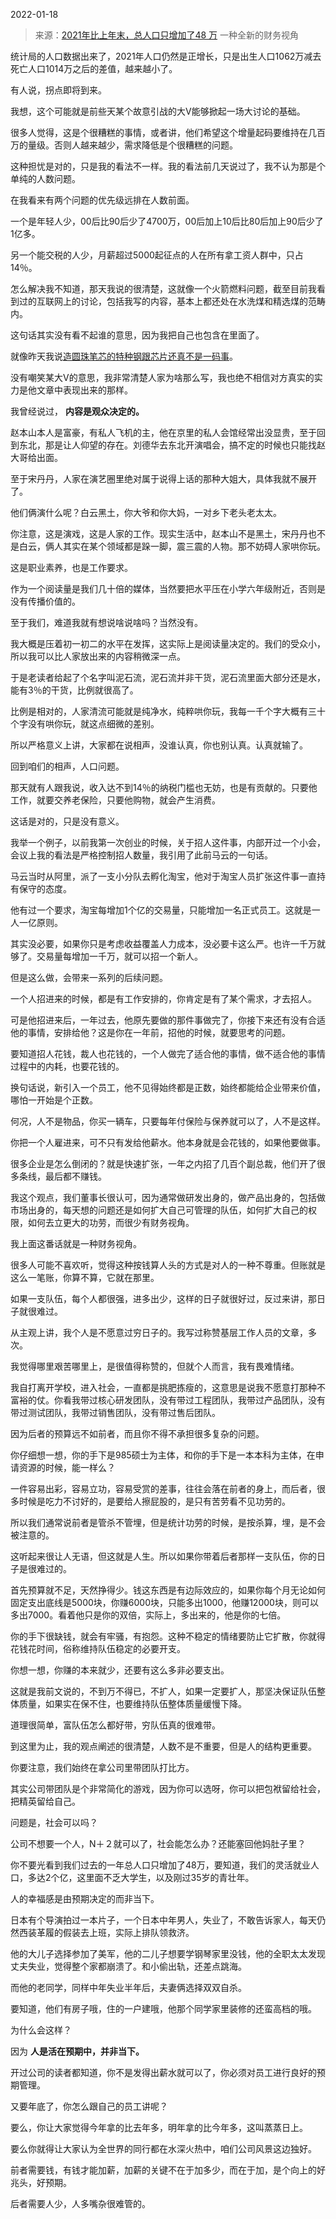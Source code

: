 2022-01-18

> 来源：[2021年比上年末，总人口只增加了48 万](http://mp.weixin.qq.com/s?__biz=MzU0MjYwNDU2Mw==&mid=2247503561&idx=1&sn=b0a0064ab0f3146ec8c13f4d6c917976&chksm=fb1aa2b5cc6d2ba387a58c87c6fda97584d31aaf88c6e718c4ced420e95a8ce64b27ab8741a3&scene=27#wechat_redirect)
> 一种全新的财务视角

统计局的人口数据出来了，2021年人口仍然是正增长，只是出生人口1062万减去死亡人口1014万之后的差值，越来越小了。

  

有人说，拐点即将到来。  

  

我想，这个可能就是前些天某个故意引战的大V能够掀起一场大讨论的基础。  

  

很多人觉得，这是个很糟糕的事情，或者讲，他们希望这个增量起码要维持在几百万的量级。否则人越来越少，需求降低是个很糟糕的问题。

  

这种担忧是对的，只是我的看法不一样。我的看法前几天说过了，我不认为那是个单纯的人数问题。

  

在我看来有两个问题的优先级远排在人数前面。

  

一个是年轻人少，00后比90后少了4700万，00后加上10后比80后加上90后少了1亿多。

另一个能交税的人少，月薪超过5000起征点的人在所有拿工资人群中，只占14％。

  

怎么解决我不知道，那天我说的很清楚，这就像一个火箭燃料问题，截至目前我看到过的互联网上的讨论，包括我写的内容，基本上都还处在水洗煤和精选煤的范畴内。

  

这句话其实没有看不起谁的意思，因为我把自己也包含在里面了。

  

就像昨天我说[造圆珠笔芯的特种钢跟芯片还真不是一码事](http://mp.weixin.qq.com/s?__biz=MzU0MjYwNDU2Mw==&mid=2247503552&idx=1&sn=b794f97b5238730756f97a2909844521&chksm=fb1aa2bccc6d2baa3aa0c1e29ab8cdac61365849c0e9206636b056de029ae867f9fb3411c3f5&scene=21#wechat_redirect)。  

  

没有嘲笑某大V的意思，我非常清楚人家为啥那么写，我也绝不相信对方真实的实力是他文章中表现出来的那样。

  

我曾经说过， **内容是观众决定的。**  

  

赵本山本人是富豪，有私人飞机的主，他在京里的私人会馆经常出没显贵，至于回到东北，那是让人仰望的存在。刘德华去东北开演唱会，搞不定的时候也只能找赵大哥给出面。  

  

至于宋丹丹，人家在演艺圈里绝对属于说得上话的那种大姐大，具体我就不展开了。  

  

他们俩演什么呢？白云黑土，你大爷和你大妈，一对乡下老头老太太。  

  

你注意，这是演戏，这是人家的工作。现实生活中，赵本山不是黑土，宋丹丹也不是白云，俩人其实在某个领域都是跺一脚，震三震的人物。那不妨碍人家哄你玩。

  

这是职业素养，也是工作要求。  

  

作为一个阅读量是我们几十倍的媒体，当然要把水平压在小学六年级附近，否则是没有传播价值的。

  

至于我们，难道我就有想说啥说啥吗？当然没有。  

  

我大概是压着初一初二的水平在发挥，这实际上是阅读量决定的。我们的受众小，所以我可以比人家放出来的内容稍微深一点。

  

于是老读者给起了个名字叫泥石流，泥石流并非干货，泥石流里面大部分还是水，能有3％的干货，比例就很高了。  

  

比例是相对的，人家清流可能就是纯净水，纯粹哄你玩，我每一千个字大概有三十个字没有哄你玩，就这点细微的差别。  

  

所以严格意义上讲，大家都在说相声，没谁认真，你也别认真。认真就输了。

  

回到咱们的相声，人口问题。  

  

那天就有人跟我说，收入达不到14％的纳税门槛也无妨，也是有贡献的。只要他工作，就要交养老保险，只要他购物，就会产生消费。

  

这话是对的，只是没有意义。  

  

我举一个例子，以前我第一次创业的时候，关于招人这件事，内部开过一个小会，会议上我的看法是严格控制招人数量，我引用了此前马云的一句话。

  

马云当时从阿里，派了一支小分队去孵化淘宝，他对于淘宝人员扩张这件事一直持有保守的态度。

  

他有过一个要求，淘宝每增加1个亿的交易量，只能增加一名正式员工。这就是一人一亿原则。

  

其实没必要，如果你只是考虑收益覆盖人力成本，没必要卡这么严。也许一千万就够了。交易量每增加一千万，就可以招一个新人。

  

但是这么做，会带来一系列的后续问题。  

  

一个人招进来的时候，都是有工作安排的，你肯定是有了某个需求，才去招人。  

  

可是他招进来后，一年过去，他原先要做的那件事做完了，你接下来还有没有合适他的事情，安排给他？这是你在一年前，招他的时候，就要思考的问题。

  

要知道招人花钱，裁人也花钱的，一个人做完了适合他的事情，做不适合他的事情过程中的内耗，也要花钱的。

  

换句话说，新引入一个员工，他不见得始终都是正数，始终都能给企业带来价值，哪怕一开始是个正数。  

  

何况，人不是物品，你买一辆车，只要每年付保险与保养就可以了，人不是这样。  

  

你把一个人雇进来，可不只有发给他薪水。他本身就是会花钱的，如果他要做事。  

  

很多企业是怎么倒闭的？就是快速扩张，一年之内招了几百个副总裁，他们开了很多条线，最后都不赚钱。  

  

我这个观点，我们董事长很认可，因为通常做研发出身的，做产品出身的，包括做市场出身的，每天想的问题还是如何扩大自己可管理的队伍，如何扩大自己的权限，如何去立更大的功劳，而很少有财务视角。  

  

我上面这番话就是一种财务视角。  

  

很多人可能不喜欢听，觉得这种按钱算人头的方式是对人的一种不尊重。但账就是这么一笔账，你算不算，它就在那里。

  

如果一支队伍，每个人都很强，进多出少，这样的日子就很好过，反过来讲，那日子就很难过。  

  

从主观上讲，我个人是不愿意过穷日子的。我写过称赞基层工作人员的文章，多次。

  

我觉得哪里艰苦哪里上，是很值得称赞的，但就个人而言，我有畏难情绪。  

  

我自打离开学校，进入社会，一直都是挑肥拣瘦的，这意思是说我不愿意打那种不富裕的仗。你看我带过核心研发团队，没有带过工程团队，我带过产品团队，没有带过测试团队，我带过销售团队，没有带过售后团队。  

  

因为后者的预算远不如前者，而且你不得不承担很多复杂的问题。  

  

你仔细想一想，你的手下是985硕士为主体，和你的手下是一本本科为主体，在申请资源的时候，能一样么？  

  

一件容易出彩，容易立功，容易受赏的差事，往往会落在前者的身上，而后者，很多时候是吃力不讨好的，是要给人擦屁股的，是只有苦劳看不见功劳的。

  

所以我们通常说前者是管杀不管埋，但是统计功劳的时候，是按杀算，埋，是不会被注意的。  

  

这听起来很让人无语，但这就是人生。所以如果你带着后者那样一支队伍，你的日子是很难过的。

  

首先预算就不足，天然挣得少。钱这东西是有边际效应的，如果你每个月无论如何固定支出底线是5000块，你赚6000块，只能多出1000，他赚12000块，则可以多出7000。看着他只是你的双倍，实际上，多出来的，他是你的七倍。  

  

你的手下很缺钱，就会有牢骚，有抱怨。这种不稳定的情绪要防止它扩散，你就得花钱花时间，俗称维持队伍稳定的必要开支。

  

你想一想，你赚的本来就少，还要有这么多非必要支出。

  

这就是我前文说的，不到万不得已，不扩人，如果一定要扩人，那坚决保证队伍整体质量，如果实在保不住，也要维持队伍整体质量缓慢下降。  

  

道理很简单，富队伍怎么都好带，穷队伍真的很难带。  

  

到这里为止，我的观点阐述的很清楚，人数不是不重要，但是人的结构更重要。  

  

你要注意，我们始终在拿公司里带团队打比方。  

  

其实公司带团队是个非常简化的游戏，因为你可以选呀，你可以把包袱留给社会，把精英留给自己。

  

问题是，社会可以吗？  

  

公司不想要一个人，N＋２就可以了，社会能怎么办？还能塞回他妈肚子里？  

  

你不要光看到我们过去的一年总人口只增加了48万，要知道，我们的灵活就业人口，多达2个亿，这里面不乏大学生，以及刚过35岁的青壮年。  

  

人的幸福感是由预期决定的而非当下。  

  

日本有个导演拍过一本片子，一个日本中年男人，失业了，不敢告诉家人，每天仍然西装革履的假装去上班，实际上排队领救济。  

  

他的大儿子选择参加了美军，他的二儿子想要学钢琴家里没钱，他的全职太太发现丈夫失业，觉得整个家都崩溃了。和小偷出轨，还差点跳海。  

  

而他的老同学，同样中年失业半年后，夫妻俩选择双双自杀。

  

要知道，他们有房子哦，住的一户建哦，他那个同学家里装修的还蛮高档的哦。  

  

为什么会这样？  

  

因为 **人是活在预期中，并非当下。**

  

开过公司的读者都知道，你不是发得出薪水就可以了，你必须对员工进行良好的预期管理。  

  

又要年底了，你怎么跟自己的员工讲呢？  

  

要么，你让大家觉得今年拿的比去年多，明年拿的比今年多，这叫蒸蒸日上。

  

要么你就得让大家认为全世界的同行都在水深火热中，咱们公司风景这边独好。  

  

前者需要钱，有钱才能加薪，加薪的关键不在于加多少，而在于加，是个向上的好兆头，好预期。

  

后者需要人少，人多嘴杂很难管的。

